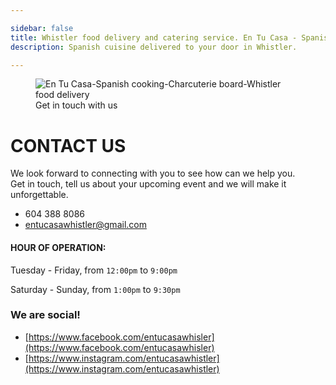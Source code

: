 ```yaml
---

sidebar: false
title: Whistler food delivery and catering service. En Tu Casa - Spanish Cooking. 
description: Spanish cuisine delivered to your door in Whistler.

---
```


<figure class="full-width-img">
  <img src="/img/nuevas/contact.jpg" alt="En Tu Casa-Spanish cooking-Charcuterie board-Whistler food delivery">
  <figcaption>Get in touch with us</figcaption>
</figure>

# CONTACT US 

We look forward to connecting with you to see how can we help you.  
Get in touch, tell us about your upcoming event and we will make it unforgettable. 

- 604 388 8086
- entucasawhistler@gmail.com

#### HOUR OF OPERATION:  
Tuesday - Friday, from `12:00pm` to `9:00pm`

Saturday - Sunday, from `1:00pm` to `9:30pm`

### We are social!
- [https://www.facebook.com/entucasawhisler](https://www.facebook.com/entucasawhisler)
- [https://www.instagram.com/entucasawhistler](https://www.instagram.com/entucasawhistler)
